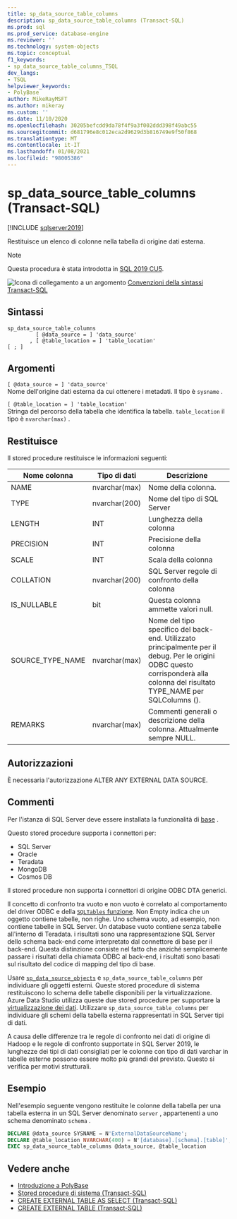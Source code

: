 ```yaml
---
title: sp_data_source_table_columns
description: sp_data_source_table_columns (Transact-SQL)
ms.prod: sql
ms.prod_service: database-engine
ms.reviewer: ''
ms.technology: system-objects
ms.topic: conceptual
f1_keywords:
- sp_data_source_table_columns_TSQL
dev_langs:
- TSQL
helpviewer_keywords:
- PolyBase
author: MikeRayMSFT
ms.author: mikeray
ms.custom: ''
ms.date: 11/10/2020
ms.openlocfilehash: 30205befcdd9da78f4f9a3f002ddd398f49abc55
ms.sourcegitcommit: d681796e8c012eca2d9629d3b816749e9f50f868
ms.translationtype: MT
ms.contentlocale: it-IT
ms.lasthandoff: 01/08/2021
ms.locfileid: "98005386"
---
```

# <a name="sp_data_source_table_columns-transact-sql"></a>sp_data_source_table_columns (Transact-SQL)

[!INCLUDE [sqlserver2019](../../includes/applies-to-version/sqlserver2019.md)]

Restituisce un elenco di colonne nella tabella di origine dati esterna.
  
> [!NOTE]
> Questa procedura è stata introdotta in [SQL 2019 CU5](../../big-data-cluster/release-notes-big-data-cluster.md#cu5).

![Icona di collegamento a un argomento](../../database-engine/configure-windows/media/topic-link.gif "Icona di collegamento a un argomento") [Convenzioni della sintassi Transact-SQL](../../t-sql/language-elements/transact-sql-syntax-conventions-transact-sql.md)  
  
## <a name="syntax"></a>Sintassi  
  
```sqlsyntax
sp_data_source_table_columns
         [ @data_source = ] 'data_source'
       , [ @table_location = ] 'table_location'
[ ; ]
```  

## <a name="arguments"></a>Argomenti

`[ @data_source = ] 'data_source'`   
Nome dell'origine dati esterna da cui ottenere i metadati. Il tipo è `sysname` .

`[ @table_location = ] 'table_location'`   
Stringa del percorso della tabella che identifica la tabella. `table_location` il tipo è `nvarchar(max)` .

## <a name="returns"></a>Restituisce

Il stored procedure restituisce le informazioni seguenti:

|Nome colonna |Tipo di dati |Descrizione|
|---|---|---|
|NAME|nvarchar(max)|Nome della colonna.
|TYPE|nvarchar(200)|Nome del tipo di SQL Server
|LENGTH|INT|Lunghezza della colonna
|PRECISION|INT|Precisione della colonna
|SCALE|INT|Scala della colonna
|COLLATION|nvarchar(200)|SQL Server regole di confronto della colonna
|IS_NULLABLE|bit|Questa colonna ammette valori null.
|SOURCE_TYPE_NAME|nvarchar(max)|Nome del tipo specifico del back-end. Utilizzato principalmente per il debug. Per le origini ODBC questo corrisponderà alla colonna del risultato TYPE_NAME per SQLColumns ().
|REMARKS|nvarchar(max)|Commenti generali o descrizione della colonna. Attualmente sempre NULL.|

## <a name="permissions"></a>Autorizzazioni  

È necessaria l'autorizzazione ALTER ANY EXTERNAL DATA SOURCE.
  
## <a name="remarks"></a>Commenti  

Per l'istanza di SQL Server deve essere installata la funzionalità di  [base](../../relational-databases/polybase/polybase-guide.md) .

Questo stored procedure supporta i connettori per:

- SQL Server
- Oracle
- Teradata
- MongoDB
- Cosmos DB

Il stored procedure non supporta i connettori di origine ODBC DTA generici.

Il concetto di confronto tra vuoto e non vuoto è correlato al comportamento del driver ODBC e della [ `SQLTables` funzione](../native-client-odbc-api/sqltables.md). Non Empty indica che un oggetto contiene tabelle, non righe. Uno schema vuoto, ad esempio, non contiene tabelle in SQL Server. Un database vuoto contiene senza tabelle all'interno di Teradata. i risultati sono una rappresentazione SQL Server dello schema back-end come interpretato dal connettore di base per il back-end. Questa distinzione consiste nel fatto che anziché semplicemente passare i risultati della chiamata ODBC al back-end, i risultati sono basati sul risultato del codice di mapping del tipo di base.

Usare [`sp_data_source_objects`](sp-data-source-objects.md) e `sp_data_source_table_columns` per individuare gli oggetti esterni. Queste stored procedure di sistema restituiscono lo schema delle tabelle disponibili per la virtualizzazione. Azure Data Studio utilizza queste due stored procedure per supportare la [virtualizzazione dei dati](../../azure-data-studio/extensions/data-virtualization-extension.md). Utilizzare `sp_data_source_table_columns` per individuare gli schemi della tabella esterna rappresentati in SQL Server tipi di dati.

A causa delle differenze tra le regole di confronto nei dati di origine di Hadoop e le regole di confronto supportate in SQL Server 2019, le lunghezze dei tipi di dati consigliati per le colonne con tipo di dati varchar in tabelle esterne possono essere molto più grandi del previsto. Questo si verifica per motivi strutturali.

## <a name="example"></a>Esempio  

Nell'esempio seguente vengono restituite le colonne della tabella per una tabella esterna in un SQL Server denominato `server` , appartenenti a uno schema denominato `schema` .
  
```sql
DECLARE @data_source SYSNAME = N'ExternalDataSourceName';
DECLARE @table_location NVARCHAR(400) = N'[database].[schema].[table]';
EXEC sp_data_source_table_columns @data_source, @table_location
```  
  
## <a name="see-also"></a>Vedere anche

- [Introduzione a PolyBase](../polybase/polybase-guide.md)
- [Stored procedure di sistema &#40;Transact-SQL&#41;](../../relational-databases/system-stored-procedures/system-stored-procedures-transact-sql.md)
- [CREATE EXTERNAL TABLE AS SELECT (Transact-SQL)](../../t-sql/statements/create-external-table-as-select-transact-sql.md)
- [CREATE EXTERNAL TABLE (Transact-SQL)](../../t-sql/statements/create-external-table-transact-sql.md)